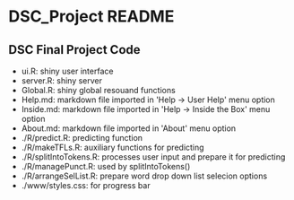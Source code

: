 # DSC_Project README

## DSC Final Project Code

- ui.R: shiny user interface
- server.R: shiny server
- Global.R: shiny global resouand functions
- Help.md: markdown file imported in 'Help -> User Help' menu option
- Inside.md: markdown file imported in 'Help -> Inside the Box' menu option
- About.md: markdown file imported in 'About' menu option
- ./R/predict.R: predicting function
- ./R/makeTFLs.R: auxiliary functions for predicting
- ./R/splitIntoTokens.R: processes user input and prepare it for predicting
- ./R/managePunct.R: used by splitIntoTokens()
- ./R/arrangeSelList.R: prepare word drop down list selecion options
- ./www/styles.css: for progress bar
